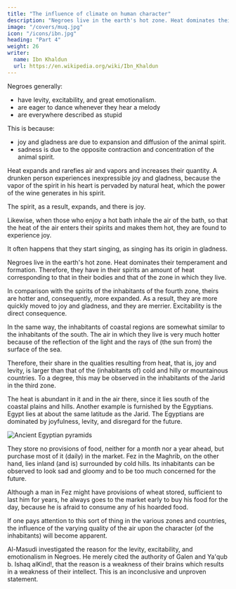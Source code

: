 ```yaml
---
title: "The influence of climate on human character"
description: "Negroes live in the earth's hot zone. Heat dominates their temperament and formation"
image: "/covers/muq.jpg"
icon: "/icons/ibn.jpg"
heading: "Part 4"
weight: 26
writer:
  name: Ibn Khaldun
  url: https://en.wikipedia.org/wiki/Ibn_Khaldun
---
```





<!-- FOURTH PREFATORY DISCUSSION -->

Negroes generally:
- have levity, excitability, and great emotionalism. 
- are eager to dance whenever they hear a melody
- are everywhere described as stupid

This is because:
- joy and gladness are due to expansion and diffusion of the animal spirit. 
- sadness is due to the opposite contraction and concentration of the animal spirit. 

Heat expands and rarefies air and vapors and increases their quantity. A drunken person experiences inexpressible joy and gladness, because the vapor of the spirit in his heart is pervaded by natural heat, which the power of the wine generates in his spirit. 

The spirit, as a result, expands, and there is joy.

Likewise, when those who enjoy a hot bath inhale the air of the bath, so that the heat of the air enters their spirits and makes them hot, they are found to experience joy. 

It often happens that they start singing, as singing has its origin in gladness.

Negroes live in the earth's hot zone. Heat dominates their temperament and formation. Therefore, they have in their spirits an amount of heat corresponding to that in their bodies and that of the zone in which they live. 

In comparison with the spirits of the inhabitants of the fourth zone, theirs are hotter and, consequently, more expanded. As a result, they are more quickly moved to joy and gladness, and they are merrier. Excitability is the direct consequence.

In the same way, the inhabitants of coastal regions are somewhat similar to the inhabitants of the south. The air in which they live is very much hotter because of the reflection of the light and the rays of (the sun from) the surface of the sea.

Therefore, their share in the qualities resulting from heat, that is, joy and levity, is larger than that of the (inhabitants of) cold and hilly or mountainous countries. To a degree, this may be observed in the inhabitants of the Jarid in the third zone. 

The heat is abundant in it and in the air there, since it lies south of the coastal plains and hills. Another example is furnished by the Egyptians. Egypt lies at about the same latitude as the Jarid. The Egyptians are dominated by joyfulness, levity, and disregard for the future. 

![Ancient Egyptian pyramids](/photos/objects/egypt.jpg)

They store no provisions of food, neither for a month nor a year ahead, but purchase most of it (daily) in the market. Fez in the Maghrib, on the other hand, lies inland (and is) surrounded by cold hills. Its inhabitants can be
observed to look sad and gloomy and to be too much concerned for the future.

Although a man in Fez might have provisions of wheat stored, sufficient to last him for years, he always goes to the market early to buy his food for the day, because he is afraid to consume any of his hoarded food.

If one pays attention to this sort of thing in the various zones and countries, the influence of the varying quality of the air upon the character (of the inhabitants) will become apparent. 

Al-Masudi investigated the reason for the levity, excitability, and emotionalism in Negroes. He merely cited the authority of Galen and Ya'qub b. Ishaq alKind!, that the reason is a weakness of their brains which results in a weakness of their intellect. This is an inconclusive and unproven statement. 